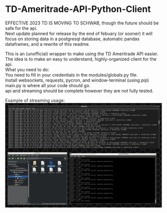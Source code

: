# TD-Ameritrade-API-Python-Client  
EFFECTIVE 2023 TD IS MOVING TO SCHWAB, though the future should be safe for the api.      
Next update planned for release by the end of febuary (or sooner) it will focus on storing data in a postgresql database, automatic pandas dataframes, and a rewrite of this readme.

This is an (unofficial) wrapper to make using the TD Ameritrade API easier.   
The idea is to make an easy to understand, highly-organized client for the api.    
What you need to do:      
You need to fill in your credentials in the modules/globals.py file.  
Install websockets, requests, pycron, and window-terminal (using pip)      
main.py is where all your code should go.  
api and streaming should be complete however they are not fully tested.      


Example of streaming usage:
![Picture of streaming](demos/streaming.jpg)
